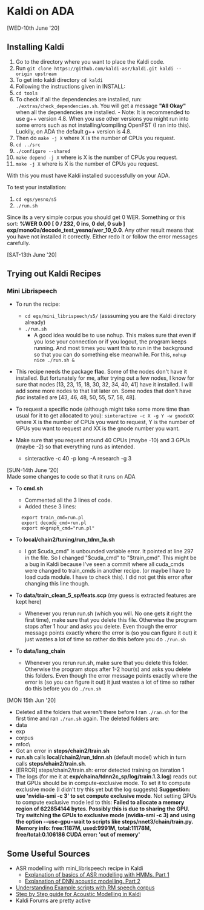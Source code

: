 # Kaldi on ADA

[WED-10th June '20]
## Installing Kaldi
1. Go to the directory where you want to place the Kaldi code.
2. Run `git clone https://github.com/kaldi-asr/kaldi.git kaldi --origin upstream`
3. To get into kaldi directory `cd kaldi`
4. Following the instructions given in INSTALL:
  1. `cd tools`
  2. To check if all the dependencies are installed, run: `./extras/check_dependencies.sh`. You will get a message **"All Okay"** when all the dependencies are installed.
    - Note: It is recommended to use g++ version 4.8. When you use other versions you might run into some errors such as not installing/compiling OpenFST (I ran into this). Luckily, on ADA the default g++ version is 4.8.  
  3. Then do `make -j X` where X is the number of CPUs you request.
  4. `cd ../src`
  5. `./configure --shared`
  6. `make depend -j X` where is X is the number of CPUs you request.
  7. `make -j X` where is X is the number of CPUs you request.

With this you must have Kaldi installed successfully on your ADA.

To test your installation:
1. `cd egs/yesno/s5`
2. `./run.sh`

Since its a very simple corpus you should get 0 WER. Something or this sort: **%WER 0.00 [ 0 / 232, 0 ins, 0 del, 0 sub ] exp/mono0a/decode_test_yesno/wer_10_0.0**. Any other result means that you have not installed it correctly. Either redo it or follow the error messages carefully.

[SAT-13th June '20]
## Trying out Kaldi Recipes
### Mini Librispeech
- To run the recipe:
  - `cd egs/mini_librispeech/s5/` (asssuming you are the Kaldi directory already)
  - `./run.sh`
    - A good idea would be to use nohup. This makes sure that even if you lose your connection or if you logout, the program keeps running. And most times you want this to run in the background so that you can do something else meanwhile. For this, `nohup nice ./run.sh &`
- This recipe needs the package **flac**. Some of the nodes don't have it installed. But fortunately for me, after trying out a few nodes, I know for sure that nodes [13, 23, 15, 18, 30, 32, 34, 40, 41] have it installed. I will add some more nodes to that list later on. Some nodes that don't have *flac* installed are [43, 46, 48, 50, 55, 57, 58, 48].
- To request a specific node (although might take some more time than usual for it to get allocated to you): `sinteractive -c X -g Y -w gnodeXX` where X is the number of CPUs you want to request, Y is the number of GPUs you want to request and XX is the gnode number you want.

- Make sure that you request around 40 CPUs (maybe -10) and 3 GPUs (maybe -2) so that everything runs as intended.
  - sinteractive -c 40 -p long -A research -g 3

[SUN-14th June '20]\
Made some changes to code so that it runs on ADA
- To **cmd.sh**
    - Commented all the 3 lines of code.
    - Added these 3 lines:

    ```
      export train_cmd=run.pl
      export decode_cmd=run.pl
      export mkgraph_cmd="run.pl"
    ```
- To **local/chain2/tuning/run_tdnn_1a.sh**
  - I got $cuda_cmd" is unbounded variable error. It pointed at line 297 in the file. So I changed "$cuda_cmd" to "$train_cmd". This might be a bug in Kaldi because I've seen a commit where all cuda_cmds were changed to train_cmds in another recipe. (or maybe I have to load cuda module. I have to check this). I did not get this error after changing this line though.


- To **data/train_clean_5_sp/feats.scp** (my guess is extracted features are kept here)
    - Whenever you rerun run.sh (which you will. No one gets it right the first time), make sure that you delete this file. Otherwise the program stops after 1 hour and asks you delete. Even though the error message points exactly where the error is (so you can figure it out) it just wastes a lot of time so rather do this before you do `./run.sh`


- To **data/lang_chain**
  - Whenever you rerun run.sh, make sure that you delete this folder. Otherwise the program stops after 1-2 hour(s) and asks you delete this folders. Even though the error message points exactly where the error is (so you can figure it out) it just wastes a lot of time so rather do this before you do `./run.sh`

[MON 15th Jun '20]
- Deleted all the folders that weren't there before I ran `./ran.sh` for the first time and ran `./ran.sh` again. The deleted folders are:
 - data
 - exp
 - corpus
 - mfcc\
- Got an error in **steps/chain2/train.sh**
 - **run.sh** calls **local/chain2/run_tdnn.sh** (default model) which in turn calls **steps/chain2/train.sh**.
 - [ERROR] steps/chain2/train.sh: error detected training on iteration 1
 - The logs (for me it at **exp/chaina/tdnn2c_sp/log/train.1.3.log**) reads out that GPUs should be in compute-exclusive mode. To set it to compute exclusive mode (I didn't try this yet but the log suggests) **Suggestion: use 'nvidia-smi -c 3' to set compute exclusive mode**. Not setting GPUs to compute exclusive mode led to this: **Failed to allocate a memory region of 622854144 bytes.  Possibly this is due to sharing the GPU.  Try switching the GPUs to exclusive mode (nvidia-smi -c 3) and using the option --use-gpu=wait to scripts like steps/nnet3/chain/train.py.  Memory info: free:1187M, used:9991M, total:11178M, free/total:0.106186 CUDA error: 'out of memory'**  


## Some Useful Sources
- ASR modelling with mini_librispeech recipe in Kaldi
  - [Explanation of basics of ASR modelling with HMMs. Part 1](https://medium.com/@qianhwan/understanding-kaldi-recipes-with-mini-librispeech-example-part-1-hmm-models-472a7f4a0488)
  - [Explanation of DNN acoustic modelling. Part 2](https://medium.com/@qianhwan/understanding-kaldi-recipes-with-mini-librispeech-example-part-2-dnn-models-d1b851a56c49)
- [Understanding Example scripts with RM speech corpus](https://kaldi-asr.org/doc/tutorial_running.html)
- [Step by Step guide for Acoustic Modelling in Kaldi](https://eleanorchodroff.com/tutorial/kaldi/training-acoustic-models.html)
- Kaldi Forums are pretty active
